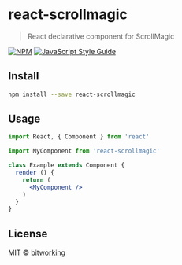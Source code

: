 # react-scrollmagic

> React declarative component for ScrollMagic

[![NPM](https://img.shields.io/npm/v/react-scrollmagic.svg)](https://www.npmjs.com/package/react-scrollmagic) [![JavaScript Style Guide](https://img.shields.io/badge/code_style-standard-brightgreen.svg)](https://standardjs.com)

## Install

```bash
npm install --save react-scrollmagic
```

## Usage

```jsx
import React, { Component } from 'react'

import MyComponent from 'react-scrollmagic'

class Example extends Component {
  render () {
    return (
      <MyComponent />
    )
  }
}
```

## License

MIT © [bitworking](https://github.com/bitworking)
